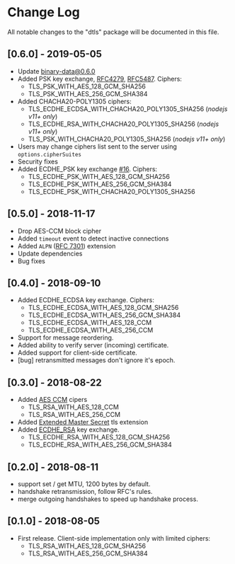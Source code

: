 # Change Log
All notable changes to the "dtls" package will be documented in this file.

## [0.6.0] - 2019-05-05
- Update binary-data@0.6.0
- Added PSK key exchange, [RFC4279](https://tools.ietf.org/html/rfc4279), [RFC5487](https://tools.ietf.org/html/rfc5487). Ciphers:
  * TLS_PSK_WITH_AES_128_GCM_SHA256
  * TLS_PSK_WITH_AES_256_GCM_SHA384
- Added CHACHA20-POLY1305 ciphers:
  * TLS_ECDHE_ECDSA_WITH_CHACHA20_POLY1305_SHA256 (_nodejs v11+ only_)
  * TLS_ECDHE_RSA_WITH_CHACHA20_POLY1305_SHA256 (_nodejs v11+ only_)
  * TLS_PSK_WITH_CHACHA20_POLY1305_SHA256 (_nodejs v11+ only_)
- Users may change ciphers list sent to the server using `options.cipherSuites`
- Security fixes
- Added ECDHE_PSK key exchange [#16](https://github.com/nodertc/dtls/issues/16). Ciphers:
  * TLS_ECDHE_PSK_WITH_AES_128_GCM_SHA256
  * TLS_ECDHE_PSK_WITH_AES_256_GCM_SHA384
  * TLS_ECDHE_PSK_WITH_CHACHA20_POLY1305_SHA256

## [0.5.0] - 2018-11-17
- Drop AES-CCM block cipher
- Added `timeout` event to detect inactive connections
- Added `ALPN` ([RFC 7301](https://tools.ietf.org/html/rfc7301)) extension
- Update dependencies
- Bug fixes

## [0.4.0] - 2018-09-10
- Added ECDHE_ECDSA key exchange. Ciphers:
  * TLS_ECDHE_ECDSA_WITH_AES_128_GCM_SHA256
  * TLS_ECDHE_ECDSA_WITH_AES_256_GCM_SHA384
  * TLS_ECDHE_ECDSA_WITH_AES_128_CCM
  * TLS_ECDHE_ECDSA_WITH_AES_256_CCM
- Support for message reordering.
- Added ability to verify server (incoming) certificate.
- Added support for client-side certificate.
- [bug] retransmitted messages don't ignore it's epoch.

## [0.3.0] - 2018-08-22
- Added [AES CCM](https://tools.ietf.org/html/rfc6655) cipers
  * TLS_RSA_WITH_AES_128_CCM
  * TLS_RSA_WITH_AES_256_CCM
- Added [Extended Master Secret](https://tools.ietf.org/html/rfc7627) tls extension
- Added [ECDHE_RSA](https://tools.ietf.org/html/draft-ietf-tls-rfc4492bis-17#section-2.2) key exchange.
  * TLS_ECDHE_RSA_WITH_AES_128_GCM_SHA256
  * TLS_ECDHE_RSA_WITH_AES_256_GCM_SHA384

## [0.2.0] - 2018-08-11
- support set / get MTU, 1200 bytes by default.
- handshake retransmission, follow RFC's rules.
- merge outgoing handshakes to speed up handshake process.

## [0.1.0] - 2018-08-05
- First release. Client-side implementation only with limited ciphers:
  * TLS_RSA_WITH_AES_128_GCM_SHA256
  * TLS_RSA_WITH_AES_256_GCM_SHA384
